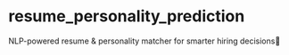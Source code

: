 # resume_personality_prediction
NLP-powered resume &amp; personality matcher for smarter hiring decisions🤖
